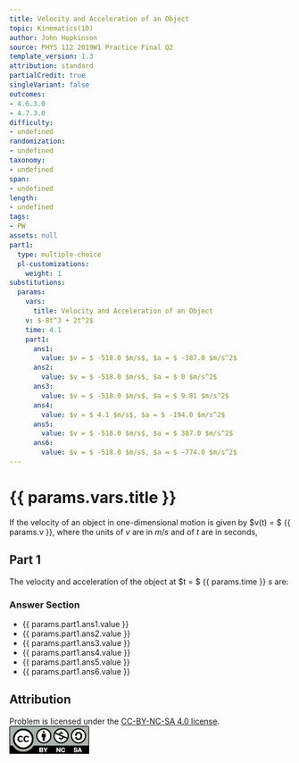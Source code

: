 ```yaml
---
title: Velocity and Acceleration of an Object
topic: Kinematics(1D)
author: John Hopkinson
source: PHYS 112 2019W1 Practice Final Q2
template_version: 1.3
attribution: standard
partialCredit: true
singleVariant: false
outcomes:
- 4.6.3.0
- 4.7.3.0
difficulty:
- undefined
randomization:
- undefined
taxonomy:
- undefined
span:
- undefined
length:
- undefined
tags:
- PW
assets: null
part1:
  type: multiple-choice
  pl-customizations:
    weight: 1
substitutions:
  params:
    vars:
      title: Velocity and Acceleration of an Object
    v: $-8t^3 + 2t^2$
    time: 4.1
    part1:
      ans1:
        value: $v = $ -518.0 $m/s$, $a = $ -387.0 $m/s^2$
      ans2:
        value: $v = $ -518.0 $m/s$, $a = $ 0 $m/s^2$
      ans3:
        value: $v = $ -518.0 $m/s$, $a = $ 9.81 $m/s^2$
      ans4:
        value: $v = $ 4.1 $m/s$, $a = $ -194.0 $m/s^2$
      ans5:
        value: $v = $ -518.0 $m/s$, $a = $ 387.0 $m/s^2$
      ans6:
        value: $v = $ -518.0 $m/s$, $a = $ -774.0 $m/s^2$
---
```

# {{ params.vars.title }}
If the velocity of an object in one-dimensional motion is given by $v(t) = $ {{ params.v }}, where the units of $v$ are in $m/s$ and of $t$ are in seconds,

## Part 1

The velocity and acceleration of the object at $t = $ {{ params.time }} $s$ are:

### Answer Section

- {{ params.part1.ans1.value }}
- {{ params.part1.ans2.value }}
- {{ params.part1.ans3.value }}
- {{ params.part1.ans4.value }}
- {{ params.part1.ans5.value }}
- {{ params.part1.ans6.value }}

## Attribution

Problem is licensed under the [CC-BY-NC-SA 4.0 license](https://creativecommons.org/licenses/by-nc-sa/4.0/).<br> ![The Creative Commons 4.0 license requiring attribution-BY, non-commercial-NC, and share-alike-SA license.](https://raw.githubusercontent.com/firasm/bits/master/by-nc-sa.png)